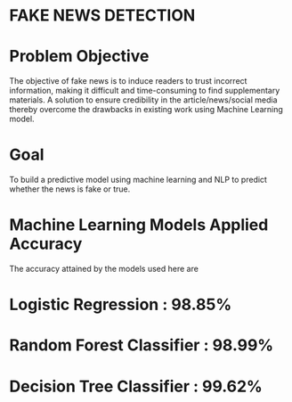 # FAKE NEWS DETECTION
# Problem Objective
The objective of fake news is to induce readers to trust incorrect information, making it difficult and time-consuming to find supplementary materials. A solution to ensure credibility in the article/news/social media thereby overcome the drawbacks in existing work using Machine Learning model.
# Goal
To build a predictive model using machine learning and NLP to predict whether the news is fake or true.
# Machine Learning Models Applied	Accuracy
The accuracy attained by the models used here are
# Logistic Regression       :   98.85%
# Random Forest Classifier  :   98.99%
# Decision Tree Classifier	:   99.62%
